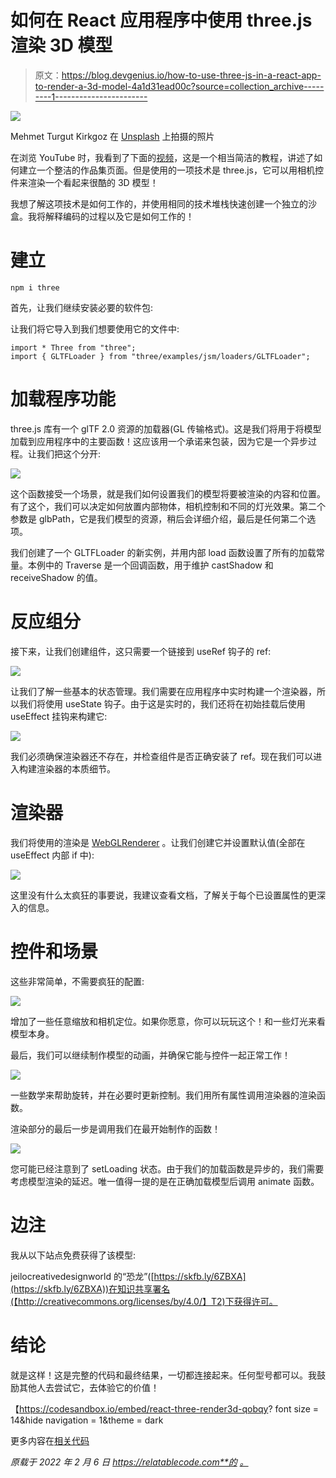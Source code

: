 # 如何在 React 应用程序中使用 three.js 渲染 3D 模型

> 原文：<https://blog.devgenius.io/how-to-use-three-js-in-a-react-app-to-render-a-3d-model-4a1d31ead00c?source=collection_archive---------1----------------------->

![](img/8ec82d62d1b665c49ca05dcdc32eca3e.png)

Mehmet Turgut Kirkgoz 在 [Unsplash](https://unsplash.com/s/photos/dinosaur?utm_source=unsplash&utm_medium=referral&utm_content=creditCopyText) 上拍摄的照片

在浏览 YouTube 时，我看到了下面的[视频](https://www.youtube.com/watch?v=bSMZgXzC9AA)，这是一个相当简洁的教程，讲述了如何建立一个整洁的作品集页面。但是使用的一项技术是 three.js，它可以用相机控件来渲染一个看起来很酷的 3D 模型！

我想了解这项技术是如何工作的，并使用相同的技术堆栈快速创建一个独立的沙盒。我将解释编码的过程以及它是如何工作的！

# 建立

```
npm i three
```

首先，让我们继续安装必要的软件包:

让我们将它导入到我们想要使用它的文件中:

```
import * Three from "three"; 
import { GLTFLoader } from "three/examples/jsm/loaders/GLTFLoader";
```

# 加载程序功能

three.js 库有一个 glTF 2.0 资源的加载器(GL 传输格式)。这是我们将用于将模型加载到应用程序中的主要函数！这应该用一个承诺来包装，因为它是一个异步过程。让我们把这个分开:

![](img/5d216ba0b43b38f26fbfca290ee0498d.png)

这个函数接受一个场景，就是我们如何设置我们的模型将要被渲染的内容和位置。有了这个，我们可以决定如何放置内部物体，相机控制和不同的灯光效果。第二个参数是 glbPath，它是我们模型的资源，稍后会详细介绍，最后是任何第二个选项。

我们创建了一个 GLTFLoader 的新实例，并用内部 load 函数设置了所有的加载常量。本例中的 Traverse 是一个回调函数，用于维护 castShadow 和 receiveShadow 的值。

# 反应组分

接下来，让我们创建组件，这只需要一个链接到 useRef 钩子的 ref:

![](img/067c50799719795fd99805ca3b9fbb19.png)

让我们了解一些基本的状态管理。我们需要在应用程序中实时构建一个渲染器，所以我们将使用 useState 钩子。由于这是实时的，我们还将在初始挂载后使用 useEffect 挂钩来构建它:

![](img/c5b18d79e985ab32105e5825f609628e.png)

我们必须确保渲染器还不存在，并检查组件是否正确安装了 ref。现在我们可以进入构建渲染器的本质细节。

# 渲染器

我们将使用的渲染是 [WebGLRenderer](https://threejs.org/docs/#api/en/renderers/WebGLRenderer) 。让我们创建它并设置默认值(全部在 useEffect 内部 if 中):

![](img/b3d479618bb9d937cf77bb8af217d569.png)

这里没有什么太疯狂的事要说，我建议查看文档，了解关于每个已设置属性的更深入的信息。

# 控件和场景

这些非常简单，不需要疯狂的配置:

![](img/060b04c7cfecef0d548b350c1b1b19b0.png)

增加了一些任意缩放和相机定位。如果你愿意，你可以玩玩这个！和一些灯光来看模型本身。

最后，我们可以继续制作模型的动画，并确保它能与控件一起正常工作！

![](img/ad83c1fa30333c0446aeece5420f2efb.png)

一些数学来帮助旋转，并在必要时更新控制。我们用所有属性调用渲染器的渲染函数。

渲染部分的最后一步是调用我们在最开始制作的函数！

![](img/2ed95b5a16271d848c885117652ab0d3.png)

您可能已经注意到了 setLoading 状态。由于我们的加载函数是异步的，我们需要考虑模型渲染的延迟。唯一值得一提的是在正确加载模型后调用 animate 函数。

# 边注

我从以下站点免费获得了该模型:

jeilocreativedesignworld 的“恐龙”([https://skfb.ly/6ZBXA](https://skfb.ly/6ZBXA))在知识共享署名(【http://creativecommons.org/licenses/by/4.0/】T2)下获得许可。

# 结论

就是这样！这是完整的代码和最终结果，一切都连接起来。任何型号都可以。我鼓励其他人去尝试它，去体验它的价值！

【https://codesandbox.io/embed/react-three-render3d-qobqy? font size = 14&hide navigation = 1&theme = dark

更多内容在[相关代码](https://relatablecode.com)

*原载于 2022 年 2 月 6 日 https://relatablecode.com**的* [*。*](https://relatablecode.com/how-to-use-three-js-in-a-react-app-to-render-a-3d-model/)
